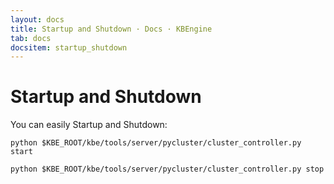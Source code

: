 ```yaml
---
layout: docs
title: Startup and Shutdown · Docs · KBEngine
tab: docs
docsitem: startup_shutdown
---
```


Startup and Shutdown
==============

You can easily Startup and Shutdown:

	python $KBE_ROOT/kbe/tools/server/pycluster/cluster_controller.py start

	python $KBE_ROOT/kbe/tools/server/pycluster/cluster_controller.py stop
